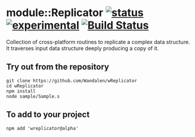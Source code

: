 
# module::Replicator [![status](https://github.com/Wandalen/wReplicator/workflows/publish/badge.svg)](https://github.com/Wandalen/wReplicator/actions?query=workflow%3Apublish) [![experimental](https://img.shields.io/badge/stability-experimental-orange.svg)](https://github.com/emersion/stability-badges#experimental) [![Build Status](https://ci.appveyor.com/api/projects/status/github/Wandalen/wreplicator)](https://ci.appveyor.com/project/Wandalen/wreplicator)

Collection of cross-platform routines to replicate a complex data structure. It traverses input data structure deeply producing a copy of it.

## Try out from the repository
```
git clone https://github.com/Wandalen/wReplicator
cd wReplicator
npm install
node sample/Sample.s
```

## To add to your project
```
npm add 'wreplicator@alpha'
```



























